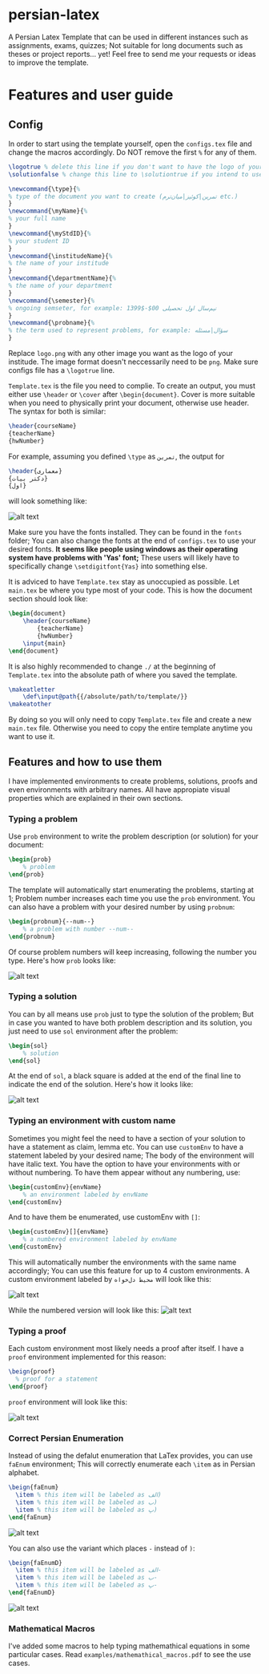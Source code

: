 # persian-latex
A Persian Latex Template that can be used in different instances such as assignments, exams, quizzes; Not suitable for long documents such as theses or project reports... yet!
Feel free to send me your requests or ideas to improve the template.


# Features and user guide

## Config
In order to start using the template yourself, open the `configs.tex` file and change the macros accordingly. Do NOT remove the first `%` for any of them.
```Latex
\logotrue % delete this line if you don't want to have the logo of your institude appear at top.
\solutionfalse % change this line to \solutiontrue if you intend to use 'sol' environment.

\newcommand{\type}{%
% type of the document you want to create (تمرین|کوئیز|میان‌ترم etc.)
}
\newcommand{\myName}{%
% your full name
}
\newcommand{\myStdID}{%
% your student ID
}
\newcommand{\institudeName}{%
% the name of your institude
}
\newcommand{\departmentName}{%
% the name of your department
}
\newcommand{\semester}{%
% ongoing semseter, for example: نیم‌سال اول تحصیلی 00$-$1399
}
\newcommand{\probname}{%
% the term used to represent problems, for example: سؤال|مسئله
}
```
Replace `logo.png` with any other image you want as the logo of your institude. The image format doesn't neccessarily need to be `png`. Make sure configs file has a `\logotrue` line.

`Template.tex` is the file you need to complie. To create an output, you must either use `\header` or `\cover` after `\begin{document}`. Cover is more suitable when you need to physically print your document, otherwise use header. The syntax for both is similar:
```Latex
\header{courseName}
{teacherName}
{hwNumber}
```
For example, assuming you defined `\type` as `تمرین`, the output for
```Latex
\header{معماری}
{دکتر بیات}
{اول}
```
will look something like:

![alt text](https://raw.githubusercontent.com/benyamxn/persian-latex/main/images/header.png "How header looks like")


Make sure you have the fonts installed. They can be found in the `fonts` folder; You can also change the fonts at the end of `configs.tex` to use your desired fonts. **It seems like people using windows as their operating system have problems with 'Yas' font;** These users will likely have to specifically change `\setdigitfont{Yas}` into something else.

It is adviced to have `Template.tex` stay as unoccupied as possible. Let `main.tex` be where you type most of your code. This is how the document section should look like:
```Latex
\begin{document}
	\header{courseName}
		{teacherName}
		{hwNumber}
	\input{main}
\end{document}
```

It is also highly recommended to change `./` at the beginning of `Template.tex` into the absolute path of where you saved the template.
```Latex
\makeatletter
	\def\input@path{{/absolute/path/to/template/}}
\makeatother
```
By doing so you will only need to copy `Template.tex` file and create a new `main.tex` file. Otherwise you need to copy the entire template anytime you want to use it.

## Features and how to use them
I have implemented environments to create problems, solutions, proofs and even environments with arbitrary names. All have appropiate visual properties which are explained in their own sections.

### Typing a problem
Use `prob` environment to write the problem description (or solution) for your document:
```Latex
\begin{prob}
	% problem
\end{prob}
```
The template will automatically start enumerating the problems, starting at 1; Problem number increases each time you use the `prob` environment.
You can also have a problem with your desired number by using `probnum`:
```Latex
\begin{probnum}{--num--}
	% a problem with number --num--
\end{probnum}
```
Of course problem numbers will keep increasing, following the number you type. Here's how `prob` looks like:

![alt text](https://raw.githubusercontent.com/benyamxn/persian-latex/main/images/prob.png "Example of prob environment")



### Typing a solution
You can by all means use `prob` just to type the solution of the problem; But in case you wanted to have both problem description and its solution, you just need to use `sol` environment after the problem:
```Latex
\begin{sol}
	% solution
\end{sol}
```
At the end of `sol`, a black square is added at the end of the final line to indicate the end of the solution. Here's how it looks like:

![alt text](https://raw.githubusercontent.com/benyamxn/persian-latex/main/images/sol.png "Example of sol environment")

### Typing an environment with custom name
Sometimes you might feel the need to have a section of your solution to have a statement as claim, lemma etc. You can use `customEnv` to have a statement labeled by your desired name; The body of the environment will have italic text. You have the option to have your environments with or without numbering. To have them appear without any numbering, use:
```Latex
\begin{customEnv}{envName}
	% an environment labeled by envName
\end{customEnv}
```
And to have them be enumerated, use customEnv with `[]`:
```Latex
\begin{customEnv}[]{envName}
	% a numbered environment labeled by envName
\end{customEnv}
```
This will automatically number the environments with the same name accordingly; You can use this feature for up to 4 custom environments.
A custom environment labeled by `محیط دل‌خواه` will look like this:

![alt text](https://raw.githubusercontent.com/benyamxn/persian-latex/main/images/customEnv.png "Example of custom environment")

While the numbered version will look like this:
![alt text](https://raw.githubusercontent.com/benyamxn/persian-latex/main/images/customEnvnum.png "Example of a numbered custom environment")

### Typing a proof
Each custom environment most likely needs a proof after itself. I have a `proof` environment implemented for this reason:
```Latex
\beign{proof}
  % proof for a statement
\end{proof}
```
`proof` environment will look like this:

![alt text](https://raw.githubusercontent.com/benyamxn/persian-latex/main/images/proof.png "Example of proof environment")

### Correct Persian Enumeration
Instead of using the defalut enumeration that LaTex provides, you can use `faEnum` environment; This will correctly enumerate each `\item` as in Persian alphabet.
```Latex
\beign{faEnum}
  \item % this item will be labeled as الف)
  \item % this item will be labeled as ب)
  \item % this item will be labeled as پ)
\end{faEnum}
```
![alt text](https://raw.githubusercontent.com/benyamxn/persian-latex/main/images/faEnum.png "Example of faEnum environment")

You can also use the variant which places `-` instead of `)`:
```Latex
\beign{faEnumD}
  \item % this item will be labeled as الف-
  \item % this item will be labeled as ب-
  \item % this item will be labeled as پ-
\end{faEnumD}
```
![alt text](https://raw.githubusercontent.com/benyamxn/persian-latex/main/images/faEnumD.png "Example of faEnumD environment")


### Mathematical Macros
I've added some macros to help typing mathemathical equations in some particular cases. Read `examples/mathemathical_macros.pdf` to see the use cases.
